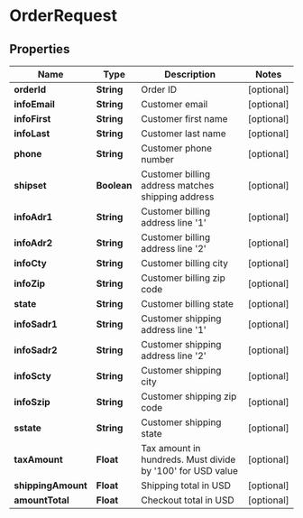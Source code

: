 
# OrderRequest

## Properties
Name | Type | Description | Notes
------------ | ------------- | ------------- | -------------
**orderId** | **String** | Order ID |  [optional]
**infoEmail** | **String** | Customer email |  [optional]
**infoFirst** | **String** | Customer first name |  [optional]
**infoLast** | **String** | Customer last name |  [optional]
**phone** | **String** | Customer phone number |  [optional]
**shipset** | **Boolean** | Customer billing address matches shipping address |  [optional]
**infoAdr1** | **String** | Customer billing address line &#39;1&#39; |  [optional]
**infoAdr2** | **String** | Customer billing address line &#39;2&#39; |  [optional]
**infoCty** | **String** | Customer billing city |  [optional]
**infoZip** | **String** | Customer billing zip code |  [optional]
**state** | **String** | Customer billing state |  [optional]
**infoSadr1** | **String** | Customer shipping address line &#39;1&#39; |  [optional]
**infoSadr2** | **String** | Customer shipping address line &#39;2&#39; |  [optional]
**infoScty** | **String** | Customer shipping city |  [optional]
**infoSzip** | **String** | Customer shipping zip code |  [optional]
**sstate** | **String** | Customer shipping state |  [optional]
**taxAmount** | **Float** | Tax amount in hundreds. Must divide by &#39;100&#39; for USD value |  [optional]
**shippingAmount** | **Float** | Shipping total in USD |  [optional]
**amountTotal** | **Float** | Checkout total in USD |  [optional]



